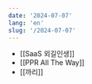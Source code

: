 ```yaml
---
date: '2024-07-07'
lang: 'en'
slug: '/2024-07-07'
---
```


- [[SaaS 외길인생]]
- [[PPR All The Way]]
- [[까리]]
